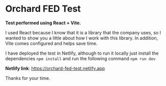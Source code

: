 # Orchard FED Test

**Test performed using React + Vite.**

I used React because I know that it is a library that the company uses, so I wanted to show you a little about how I work with this library. In addition, Vite comes configured and helps save time.

I have deployed the test in Netlify, although to run it locally just install the dependencies ```npm install``` and run the following command ```npm run dev```

**Netlify link**: https://orchard-fed-test.netlify.app

Thanks for your time.
